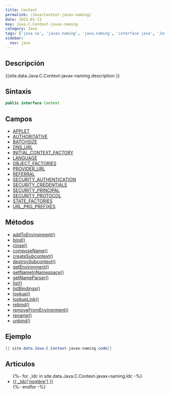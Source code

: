 ```yaml
---
title: Context
permalink: /Java/Context-javax-naming/
date: 2021-01-11
key: Java.C.Context-javax-naming
category: Java
tags: ['java se', 'javax.naming', 'java.naming', 'interface java', 'Java 1.3']
sidebar: 
  nav: java
---
```


## Descripción
{{site.data.Java.C.Context-javax-naming.description }}

## Sintaxis
~~~java
public interface Context
~~~

## Campos
* [APPLET](/Java/Context-javax-naming/APPLET/)
* [AUTHORITATIVE](/Java/Context-javax-naming/AUTHORITATIVE/)
* [BATCHSIZE](/Java/Context-javax-naming/BATCHSIZE/)
* [DNS_URL](/Java/Context-javax-naming/DNS_URL/)
* [INITIAL_CONTEXT_FACTORY](/Java/Context-javax-naming/INITIAL_CONTEXT_FACTORY/)
* [LANGUAGE](/Java/Context-javax-naming/LANGUAGE/)
* [OBJECT_FACTORIES](/Java/Context-javax-naming/OBJECT_FACTORIES/)
* [PROVIDER_URL](/Java/Context-javax-naming/PROVIDER_URL/)
* [REFERRAL](/Java/Context-javax-naming/REFERRAL/)
* [SECURITY_AUTHENTICATION](/Java/Context-javax-naming/SECURITY_AUTHENTICATION/)
* [SECURITY_CREDENTIALS](/Java/Context-javax-naming/SECURITY_CREDENTIALS/)
* [SECURITY_PRINCIPAL](/Java/Context-javax-naming/SECURITY_PRINCIPAL/)
* [SECURITY_PROTOCOL](/Java/Context-javax-naming/SECURITY_PROTOCOL/)
* [STATE_FACTORIES](/Java/Context-javax-naming/STATE_FACTORIES/)
* [URL_PKG_PREFIXES](/Java/Context-javax-naming/URL_PKG_PREFIXES/)

## Métodos
* [addToEnvironment()](/Java/Context-javax-naming/addToEnvironment/)
* [bind()](/Java/Context-javax-naming/bind/)
* [close()](/Java/Context-javax-naming/close/)
* [composeName()](/Java/Context-javax-naming/composeName/)
* [createSubcontext()](/Java/Context-javax-naming/createSubcontext/)
* [destroySubcontext()](/Java/Context-javax-naming/destroySubcontext/)
* [getEnvironment()](/Java/Context-javax-naming/getEnvironment/)
* [getNameInNamespace()](/Java/Context-javax-naming/getNameInNamespace/)
* [getNameParser()](/Java/Context-javax-naming/getNameParser/)
* [list()](/Java/Context-javax-naming/list/)
* [listBindings()](/Java/Context-javax-naming/listBindings/)
* [lookup()](/Java/Context-javax-naming/lookup/)
* [lookupLink()](/Java/Context-javax-naming/lookupLink/)
* [rebind()](/Java/Context-javax-naming/rebind/)
* [removeFromEnvironment()](/Java/Context-javax-naming/removeFromEnvironment/)
* [rename()](/Java/Context-javax-naming/rename/)
* [unbind()](/Java/Context-javax-naming/unbind/)

## Ejemplo
~~~java
{{ site.data.Java.C.Context-javax-naming.code}}
~~~

## Artículos
<ul>
{%- for _ldc in site.data.Java.C.Context-javax-naming.ldc -%}
   <li>
       <a href="{{_ldc['url'] }}">{{ _ldc['nombre'] }}</a>
   </li>
{%- endfor -%}
</ul>
